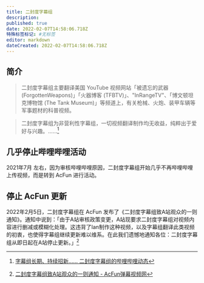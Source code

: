 ```yaml
---
title: 二封度字幕组
description:
published: true
date: 2022-02-07T14:58:06.718Z
特殊标签标记: #无标签
editor: markdown
dateCreated: 2022-02-07T14:58:06.718Z
---
```


## 简介

> 二封度字幕组主要翻译美国 YouTube 视频网站「被遗忘的武器 (ForgottenWeapons)」「火器博客 (TFBTV)」、"InRangeTV"、「博文顿坦克博物馆 (The Tank Museum)」等频道上，有关枪械、火炮、装甲车辆等军事题材的科普视频。

> 二封度字幕组为非营利性字幕组，一切视频翻译制作均无收益，纯粹出于爱好与兴趣。……[^1003]

[^1003]: [字幕组长期、持续招新…… 二封度字幕组的哔哩哔哩动态](https://archive.ph/5mFVc "https://t.bilibili.com/577393971394073258")

## 几乎停止哔哩哔哩活动

2021年7月 左右，因为审核哔哩哔哩原因，二封度字幕组开始几乎不再哔哩哔哩上传视频，而是转到 AcFun 进行活动。

## 停止 AcFun 更新

2022年2月5日，二封度字幕组在 AcFun 发布了《二封度字幕组致A站观众的一则通知》。通知中说到：「由于A站审核政策变更，A站现要求二封度字幕组对视频内容进行删减或模糊化处理。这违背了Ian制作这种视频，以及字幕组翻译此类视频的初衷，也使得字幕组继续更新难以维系。在此我们遗憾地通知各位：二封度字幕组从即日起在A站停止更新。」[^FlFz3]

[^FlFz3]: [二封度字幕组致A站观众的一则通知 - AcFun弹幕视频网](https://archive.ph/FlFz3 "https://www.acfun.cn/a/ac33495008")
